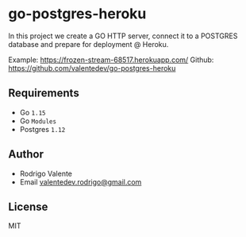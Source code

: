 # go-postgres-heroku

In this project we create a GO HTTP server, connect it to a POSTGRES database and prepare for deployment @ Heroku.

Example: https://frozen-stream-68517.herokuapp.com/
Github: https://github.com/valentedev/go-postgres-heroku

## Requirements

- Go `1.15`
- Go `Modules`
- Postgres `1.12`

## Author

- Rodrigo Valente
- Email valentedev.rodrigo@gmail.com

## License

MIT
